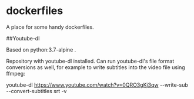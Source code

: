 # dockerfiles

A place for some handy dockerfiles.

##Youtube-dl

Based on python:3.7-alpine .

Repository with youtube-dl installed. Can run youtube-dl's file format conversions as well, for example to write subtitles into the video file using ffmpeg:

youtube-dl https://www.youtube.com/watch?v=0QRO3gKj3qw --write-sub --convert-subtitles srt -v
